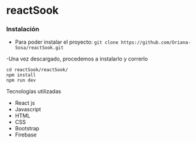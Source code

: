 # reactSook

### Instalación

- Para poder instalar el proyecto:
```git clone https://github.com/Oriana-Sosa/reactSook.git```

-Una vez descargado, procedemos a instalarlo y correrlo
```
cd reactSook/reactSook/
npm install
npm run dev
```

Tecnologías utilizadas
- React js
- Javascript
- HTML
- CSS
- Bootstrap
- Firebase
